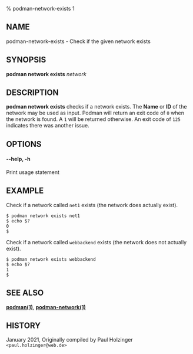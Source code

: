 % podman-network-exists 1

## NAME

podman\-network\-exists - Check if the given network exists

## SYNOPSIS

**podman network exists** _network_

## DESCRIPTION

**podman network exists** checks if a network exists. The **Name** or **ID**
of the network may be used as input. Podman will return an exit code
of `0` when the network is found. A `1` will be returned otherwise. An exit code of
`125` indicates there was another issue.

## OPTIONS

#### **--help**, **-h**

Print usage statement

## EXAMPLE

Check if a network called `net1` exists (the network does actually exist).

```
$ podman network exists net1
$ echo $?
0
$
```

Check if a network called `webbackend` exists (the network does not actually exist).

```
$ podman network exists webbackend
$ echo $?
1
$
```

## SEE ALSO

**[podman(1)](podman.md)**, **[podman-network(1)](podman-network/podman-network.md)**

## HISTORY

January 2021, Originally compiled by Paul Holzinger `<paul.holzinger@web.de>`
